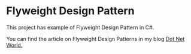 # Flyweight Design Pattern

<p>This project has example of Flyweight Design Pattern in C#.</p>
<p>You can find the article on Flyweight Design Patterns in my blog <a href='https://manish4dotnet.blogspot.com/2024/01/flyweight-design-pattern-in-c.html'>Dot Net World.</a></p>
